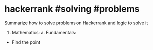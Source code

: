 # hackerrank #solving #problems
Summarize how to solve problems on Hackerrank and logic to solve it
1. Mathematics:
a. Fundamentals:
- Find the point
